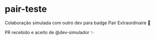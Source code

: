 # pair-teste

Colaboração simulada com outro dev para badge Pair Extraordinaire 🤝

PR recebido e aceito de @dev-simulador ✨
